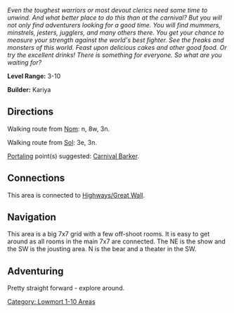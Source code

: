 *Even the toughest warriors or most devout clerics need some time to
unwind. And what better place to do this than at the carnival? But you
will not only find adventurers looking for a good time. You will find
mummers, minstrels, jesters, jugglers, and many others there. You get
your chance to measure your strength against the world's best fighter.
See the freaks and monsters of this world. Feast upon delicious cakes
and other good food. Or try the excellent drinks! There is something for
everyone. So what are you waiting for?*

**Level Range:** 3-10

**Builder:** Kariya

## Directions

Walking route from [Nom](Nom "wikilink"): n, 8w, 3n.

Walking route from [Sol](Sol "wikilink"): 3e, 3n.

[Portaling](Portal "wikilink") point(s) suggested: [Carnival
Barker](Carnival_Barker "wikilink").

## Connections

This area is connected to [Highways/Great
Wall](:Category:_Highways/Great_Wall "wikilink").

## Navigation

This area is a big 7x7 grid with a few off-shoot rooms. It is easy to
get around as all rooms in the main 7x7 are connected. The NE is the
show and the SW is the jousting area. N is the bear and a theater in the
SW.

## Adventuring

Pretty straight forward - explore around.

[Category: Lowmort 1-10 Areas](Category:_Lowmort_1-10_Areas "wikilink")
